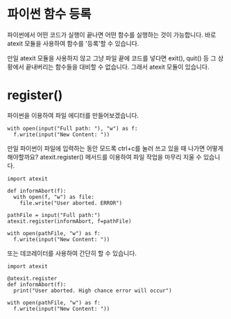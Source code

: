 # 파이썬 함수 등록
파이썬에서 어떤 코드가 실행이 끝나면 어떤 함수를 실행하는 것이 가능합니다. 바로 atexit 모듈을 사용하여 함수를 '등록'할 수 있습니다.

만일 atexit 모듈을 사용하지 않고 그냥 파일 끝에 코드를 넣다면 exit(), quit() 등 그 상황에서 끝내버리는 함수들을 대비할 수 없습니다. 그래서 atexit 모듈이 있습니다.

# register()
파이썬을 이용하여 파일 에디터를 만들어보겠습니다.

```
with open(input("Full path: "), "w") as f:
  f.write(input("New Content: "))
```

만일 파이썬이 파일에 입력하는 동안 모드록 ctrl+c를 눌러 쓰고 있을 때 나가면 어떻게 해야할까요? atexit.register() 메서드를 이용하여 파일 작업을 마무리 지울 수 있습니다.

```
import atexit

def informAbort(f):
  with open(f, "w") as file:
    file.write("User aborted. ERROR")

pathFile = input("Full path:")
atexit.register(informAbort, f=pathFile)

with open(pathFile, "w") as f:
  f.write(input("New Content: "))
```

또는 데코레이터를 사용하여 간단히 할 수 있습니다.

```
import atexit

@atexit.register
def informAbort(f):
  print("User aborted. High chance error will occur")

with open(pathFile, "w") as f:
  f.write(input("New Content: "))
```

